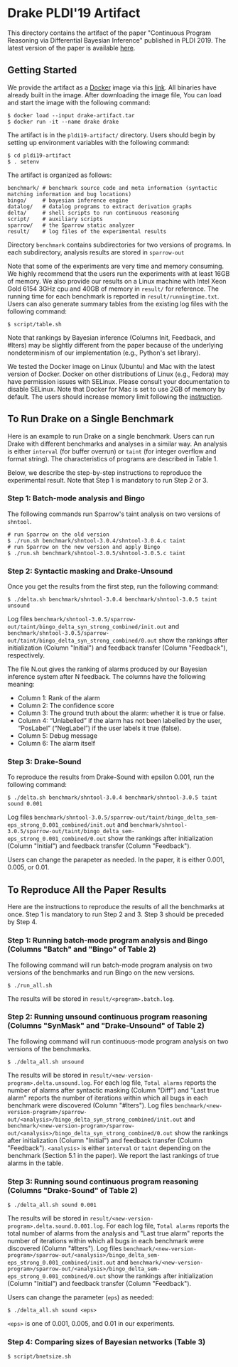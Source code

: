 # Drake PLDI'19 Artifact
This directory contains the artifact of the paper "Continuous Program Reasoning
via Differential Bayesian Inference" published in PLDI 2019. The latest version
of the paper is available 
[here](https://www.cis.upenn.edu/~kheo/paper/pldi19.pdf).

## Getting Started
We provide the artifact as a [Docker](https://www.docker.com) image via this [link](https://drive.google.com/open?id=14Ma91b3PF-tcFsYlHOHl3w5EigyNsgNY).
All binaries have already built in the image. After downloading the image file, You can load and start the image with the following command:
```
$ docker load --input drake-artifact.tar
$ docker run -it --name drake drake
```
The artifact is in the `pldi19-artifact/` directory. Users should begin by setting up environment variables with the following command:
```
$ cd pldi19-artifact
$ . setenv
```

The artifact is organized as follows:
```
benchmark/ # benchmark source code and meta information (syntactic matching information and bug locations)
bingo/     # bayesian inference engine
datalog/   # datalog programs to extract derivation graphs
delta/     # shell scripts to run continuous reasoning
script/    # auxiliary scripts
sparrow/   # the Sparrow static analyzer
result/    # log files of the experimental results
```
Directory `benchmark` contains subdirectories for two versions of programs. In each subdirectory,
analysis results are stored in `sparrow-out`

Note that some of the experiments are very time and memory consuming. We highly recommend that the users run the experiments with at least 16GB of memory.
We also provide our results on a Linux machine with Intel Xeon Gold 6154 3GHz cpu and 40GB of memory in `result/` for reference.
The running time for each benchmark is reported in `result/runningtime.txt`.
Users can also generate summary tables from the existing log files with the following command:
```
$ script/table.sh
```
Note that rankings by Bayesian inference (Columns Init, Feedback, and #Iters) may be slightly
different from the paper because of the underlying nondeterminism of our implementation (e.g., Python's set library).

We tested the Docker image on Linux (Ubuntu) and Mac with the latest version of Docker.
Docker on other distributions of Linux (e.g., Fedora) may have permission issues with SELinux.
Please consult your documentation to disable SELinux.
Note that Docker for Mac is set to use 2GB of memory by default.
The users should increase memory limit following the [instruction](https://docs.docker.com/docker-for-mac/).

## To Run Drake on a Single Benchmark
Here is an example to run Drake on a single benchmark. Users can run Drake with different benchmarks and analyses in a similar way.
An analysis is either `interval` (for buffer overrun) or `taint` (for integer overflow and format string).
The characteristics of programs are described in Table 1.

Below, we describe the step-by-step instructions to reproduce the experimental result. Note that Step 1 is mandatory to run Step 2 or 3.

### Step 1: Batch-mode analysis and Bingo
The following commands run Sparrow's taint analysis on two versions of `shntool`.
```
# run Sparrow on the old version
$ ./run.sh benchmark/shntool-3.0.4/shntool-3.0.4.c taint
# run Sparrow on the new version and apply Bingo
$ ./run.sh benchmark/shntool-3.0.5/shntool-3.0.5.c taint
```
### Step 2: Syntactic masking and Drake-Unsound
Once you get the results from the first step, run the following command:
```
$ ./delta.sh benchmark/shntool-3.0.4 benchmark/shntool-3.0.5 taint unsound
```
Log files `benchmark/shntool-3.0.5/sparrow-out/taint/bingo_delta_syn_strong_combined/init.out`
and `benchmark/shntool-3.0.5/sparrow-out/taint/bingo_delta_syn_strong_combined/0.out`
show the rankings after initialization (Column "Initial") and feedback transfer (Column "Feedback"), respectively.

The file N.out gives the ranking of alarms produced by our Bayesian inference system after N feedback.
The columns have the following meaning:
- Column 1: Rank of the alarm
- Column 2: The confidence score
- Column 3: The ground truth about the alarm: whether it is true or false.
- Column 4: “Unlabelled” if the alarm has not been labelled by the user, “PosLabel”
(“NegLabel”) if the user labels it true (false).
- Column 5: Debug message
- Column 6: The alarm itself

### Step 3: Drake-Sound
To reproduce the results from Drake-Sound with epsilon 0.001, run the following command:
```
$ ./delta.sh benchmark/shntool-3.0.4 benchmark/shntool-3.0.5 taint sound 0.001
```
Log files `benchmark/shntool-3.0.5/sparrow-out/taint/bingo_delta_sem-eps_strong_0.001_combined/init.out`
and `benchmark/shntool-3.0.5/sparrow-out/taint/bingo_delta_sem-eps_strong_0.001_combined/0.out`
show the rankings after initialization (Column "Initial") and feedback transfer (Column "Feedback").

Users can change the parapeter as needed. In the paper, it is either 0.001, 0.005, or 0.01.

## To Reproduce All the Paper Results
Here are the instructions to reproduce the results of all the benchmarks at once. 
Step 1 is mandatory to run Step 2 and 3.
Step 3 should be preceded by Step 4.

### Step 1: Running batch-mode program analysis and Bingo (Columns "Batch" and "Bingo" of Table 2)
The following command will run batch-mode program analysis on two versions of the benchmarks
and run Bingo on the new versions.
```
$ ./run_all.sh
```
The results will be stored in `result/<program>.batch.log`.

### Step 2: Running unsound continuous program reasoning (Columns "SynMask" and "Drake-Unsound" of Table 2)
The following command will run continuous-mode program analysis on two versions of the benchmarks.
```
$ ./delta_all.sh unsound
```
The results will be stored in `result/<new-version-program>.delta.unsound.log`. For each log file, `Total alarms`
reports the number of alarms after syntactic masking (Column "Diff") and "Last true alarm"
reports the number of iterations within which all bugs in each benchmark were discovered (Column "#Iters").
Log files
`benchmark/<new-version-program>/sparrow-out/<analysis>/bingo_delta_syn_strong_combined/init.out` and
`benchmark/<new-version-program>/sparrow-out/<analysis>/bingo_delta_syn_strong_combined/0.out` show
the rankings after initialization (Column "Initial") and feedback transfer (Column "Feedback"). `<analysis>`
is either `interval` or `taint` depending on the benchmark (Section 5.1 in the paper).
We report the last rankings of true alarms in the table.

### Step 3: Running sound continuous program reasoning (Columns "Drake-Sound" of Table 2)
```
$ ./delta_all.sh sound 0.001
```
The results will be stored in `result/<new-version-program>.delta.sound.0.001.log`.
For each log file, `Total alarms`
reports the total number of alarms from the analysis and "Last true alarm"
reports the number of iterations within which all bugs in each benchmark were discovered (Column "#Iters").
Log files
`benchmark/<new-version-program>/sparrow-out/<analysis>/bingo_delta_sem-eps_strong_0.001_combined/init.out` and
`benchmark/<new-version-program>/sparrow-out/<analysis>/bingo_delta_sem-eps_strong_0.001_combined/0.out` show
the rankings after initialization (Column "Initial") and feedback transfer (Column "Feedback").

Users can change the parameter (`eps`) as needed:
```
$ ./delta_all.sh sound <eps>
```
`<eps>` is one of 0.001, 0.005, and 0.01 in our experiments.

### Step 4: Comparing sizes of Bayesian networks (Table 3)
```
$ script/bnetsize.sh
```
